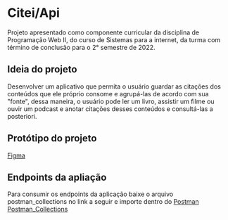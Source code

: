 # Citei/Api
Projeto apresentado como componente curricular da disciplina de Programação Web II, do curso de Sistemas para a internet, da turma com término de conclusão para o 2° semestre de 2022.

## Ideia do projeto
Desenvolver um aplicativo que permita o usuário guardar as citações dos conteúdos que ele próprio consome e agrupá-las de acordo com sua "fonte", dessa maneira, o usuário pode ler um livro, assistir um filme ou ouvir um podcast e anotar citações desses conteúdos e consultá-las a posteriori.

## Protótipo do projeto
[Figma](https://www.figma.com/file/fj6Ya9rlaIoKFM4hwWgvpq/Citei?node-id=8%3A20)

## Endpoints da apliação
Para consumir os endpoints da aplicação baixe o arquivo postman_collections no link a seguir e importe dentro do [Postman](https://www.postman.com/)
[Postman_Collections](https://drive.google.com/file/d/1EGXIIL6spSuQab-Qyb2DdDOTARf-JouC/view?usp=sharing)
